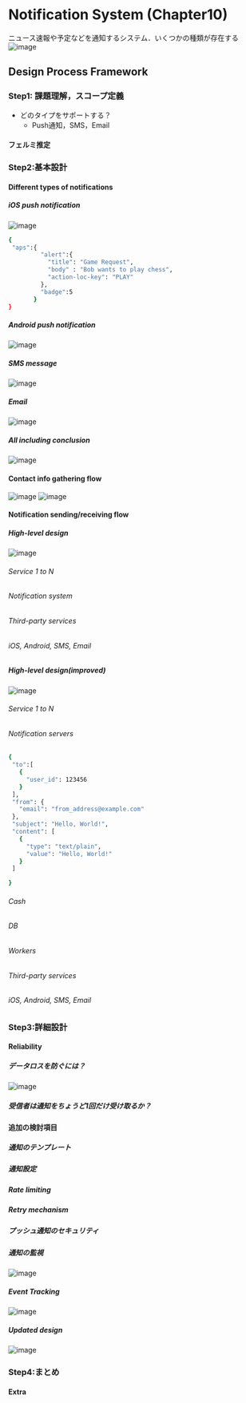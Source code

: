 # Notification System (Chapter10)
ニュース速報や予定などを通知するシステム．いくつかの種類が存在する
![image](https://github.com/melonoidz/system_design_note/assets/27326835/4e53f0b7-c313-441b-8e9b-73c0ac3b56ef)

## Design Process Framework
### Step1: 課題理解，スコープ定義
- どのタイプをサポートする？
  - Push通知，SMS，Email
#### フェルミ推定
### Step2:基本設計
#### Different types of notifications
##### iOS push notification
![image](https://github.com/melonoidz/system_design_note/assets/27326835/34debe9e-a2dd-4fd4-9eb1-0e921194a7f8)

```bash
{
 "aps":{
         "alert":{
           "title": "Game Request",
           "body" : "Bob wants to play chess",
           "action-loc-key": "PLAY"
         },
         "badge":5
       }
}

```

##### Android push notification
![image](https://github.com/melonoidz/system_design_note/assets/27326835/5ffe1553-e6b0-4362-b3af-1ac696210059)
##### SMS message
![image](https://github.com/melonoidz/system_design_note/assets/27326835/ca0332bf-33e0-4e76-9bbd-d44a0149f67f)

##### Email
![image](https://github.com/melonoidz/system_design_note/assets/27326835/cfd87120-41fd-486d-9bbc-023781372b59)

##### All including conclusion
![image](https://github.com/melonoidz/system_design_note/assets/27326835/cd6d2ed6-48f5-450e-a8fa-c633034e9784)

#### Contact info gathering flow
![image](https://github.com/melonoidz/system_design_note/assets/27326835/7b3f3f35-b462-4e4d-a799-ddef6e0dc2a0)
![image](https://github.com/melonoidz/system_design_note/assets/27326835/65a90e4e-6f30-4894-8137-4fbeea0fa083)

#### Notification sending/receiving flow
##### High-level design
![image](https://github.com/melonoidz/system_design_note/assets/27326835/e40c2746-f016-4323-b09d-ca732e0e72ce)

###### Service 1 to N
###### Notification system
###### Third-party services
###### iOS, Android, SMS, Email

##### High-level design(improved)
![image](https://github.com/melonoidz/system_design_note/assets/27326835/3ccb02f6-80eb-41c1-bd79-15e7fd50ffe7)

###### Service 1 to N
###### Notification servers
```bash
{
 "to":[
   {
     "user_id": 123456
   }
 ],
 "from": {
   "email": "from_address@example.com"
 },
 "subject": "Hello, World!",
 "content": [
   {
     "type": "text/plain",
     "value": "Hello, World!"
   }
 ]

}
```
###### Cash
###### DB
###### Workers
###### Third-party services
###### iOS, Android, SMS, Email

### Step3:詳細設計
#### Reliability
##### データロスを防ぐには？
![image](https://github.com/melonoidz/system_design_note/assets/27326835/0615b669-010f-4eb9-8ee4-91a9c9fb7904)

##### 受信者は通知をちょうど1回だけ受け取るか？

#### 追加の検討項目
##### 通知のテンプレート
##### 通知設定
##### Rate limiting
##### Retry mechanism
##### プッシュ通知のセキュリティ
##### 通知の監視
![image](https://github.com/melonoidz/system_design_note/assets/27326835/dd481342-8e03-46ef-b924-29fadd26a99f)

##### Event Tracking
![image](https://github.com/melonoidz/system_design_note/assets/27326835/612deaa3-a974-497d-bc62-d854dfe7e277)

##### Updated design
![image](https://github.com/melonoidz/system_design_note/assets/27326835/7bfc00c4-13bd-435f-86a1-d8fa02080bd2)


### Step4:まとめ
#### Extra
